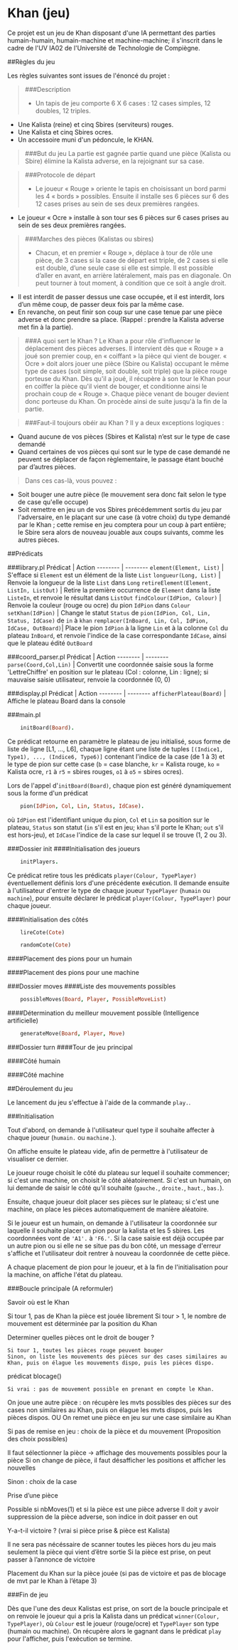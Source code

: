 # Khan (jeu)

Ce projet est un jeu de Khan disposant d'une IA permettant des parties humain-humain, humain-machine et machine-machine; il s'inscrit dans le cadre de l'UV IA02 de l'Université de Technologie de Compiègne.

##Règles du jeu

Les règles suivantes sont issues de l'énoncé du projet :

>###Description
>* Un tapis de jeu comporte 6 X 6 cases : 12 cases simples, 12 doubles, 12 triples.
* Une Kalista (reine) et cinq Sbires (serviteurs) rouges.
* Une Kalista et cinq Sbires ocres.
* Un accessoire muni d'un pédoncule, le KHAN.

>###But du jeu
>La partie est gagnée partie quand une pièce (Kalista ou Sbire) élimine la Kalista adverse, en la rejoignant sur sa case.

>###Protocole de départ
>* Le joueur « Rouge » oriente le tapis en choisissant un bord parmi les 4 « bords » possibles. Ensuite il installe ses 6 pièces sur 6 des 12 cases prises au sein de ses deux premières rangées.
* Le joueur « Ocre » installe à son tour ses 6 pièces sur 6 cases prises au sein de ses deux premières rangées.

>###Marches des pièces (Kalistas ou sbires)
>* Chacun, et en premier « Rouge », déplace à tour de rôle une pièce, de 3 cases si la case de départ est triple, de 2 cases si elle est double, d’une seule case si elle est simple. Il est possible d’aller en avant, en arrière latéralement, mais pas en diagonale. On peut tourner à tout moment, à condition que ce soit à angle droit.
* Il est interdit de passer dessus une case occupée, et il est interdit, lors d’un même coup, de passer deux fois par la même case.
* En revanche, on peut finir son coup sur une case tenue par une pièce adverse et donc prendre sa place. (Rappel : prendre la Kalista adverse met fin à la partie).

>###A quoi sert le Khan ?
>Le Khan a pour rôle d'influencer le déplacement des pièces adverses. Il intervient dès que « Rouge » a joué son premier coup, en « coiffant » la pièce qui vient de bouger. « Ocre » doit alors jouer une pièce (Sbire ou Kalista) occupant le même type de cases (soit simple, soit double, soit triple) que la pièce rouge porteuse du Khan. Dès qu'il a joué, il récupère à son tour le Khan pour en coiffer la pièce qu'il vient de bouger, et conditionne ainsi le prochain coup de « Rouge ». Chaque pièce venant de bouger devient donc porteuse du Khan. On procède ainsi de suite jusqu'à la fin de la partie.

>###Faut-il toujours obéir au Khan ?
>Il y a deux exceptions logiques :
* Quand aucune de vos pièces (Sbires et Kalista) n’est sur le type de case demandé
* Quand certaines de vos pièces qui sont sur le type de case demandé ne peuvent se déplacer de façon règlementaire, le passage étant bouché par d’autres pièces.

>Dans ces cas-là, vous pouvez :
* Soit bouger une autre pièce (le mouvement sera
donc fait selon le type de case qu'elle occupe)
* Soit remettre en jeu un de vos Sbires précédemment sortis du jeu par l'adversaire, en le plaçant sur une case (à votre choix) du type demandé par le Khan ; cette remise en jeu comptera pour un coup à part entière; le Sbire sera alors de nouveau jouable aux coups suivants, comme les autres pièces.

##Prédicats

###library.pl
Prédicat | Action
-------- | --------
`element(Element, List)` | S'efface si `Element` est un élément de la liste `List`
`longueur(Long, List)` | Renvoie la longueur de la liste `List` dans `Long`
`retireElement(Element, ListIn, ListOut)` | Retire la première occurrence de `Element` dans la liste `ListeIn`, et renvoie le résultat dans `ListOut`
`findColour(IdPion, Colour)` | Renvoie la couleur (rouge ou ocre) du pion `IdPion` dans `Colour`
`setKhan(IdPion)` | Change le statut `Status` de `pion(IdPion, Col, Lin, Status, IdCase)` de `in` à `khan`
`remplacer(InBoard, Lin, Col, IdPion, IdCase, OutBoard)`| Place le pion `IdPion` à la ligne `Lin` et à la colonne `Col` du plateau `InBoard`, et renvoie l'indice de la case correspondante `IdCase`, ainsi que le plateau édité `OutBoard`

###coord_parser.pl
Prédicat | Action
-------- | --------
`parse(Coord,Col,Lin)` | Convertit une coordonnée saisie sous la forme 'LettreChiffre' en position sur le plateau (Col : colonne, Lin : ligne); si mauvaise saisie utilisateur, renvoie la coordonnée (0, 0)

###display.pl
Prédicat | Action
-------- | --------
`afficherPlateau(Board)` | Affiche le plateau Board dans la console

###main.pl
```prolog
	initBoard(Board).
```
Ce prédicat retourne en paramètre le plateau de jeu initialisé, sous forme de liste de ligne [L1, ..., L6], chaque ligne étant une liste de tuples `[(Indice1, Type1), ..., (Indice6, Type6)]` contenant l'indice de la case (de 1 à 3) et le type de pion sur cette case (`b` = case blanche, `kr` = Kalista rouge, `ko` = Kalista ocre, `r1` à `r5` = sbires rouges, `o1` à `o5` = sbires ocres).

Lors de l'appel d'`initBoard(Board)`, chaque pion est généré dynamiquement  sous la forme d'un prédicat  
```prolog
	pion(IdPion, Col, Lin, Status, IdCase).
```
où `IdPion` est l'identifiant unique du pion, `Col` et `Lin` sa position sur le plateau, `Status` son statut (`in` s'il est en jeu; `khan` s'il porte le Khan; `out` s'il est hors-jeu), et `IdCase` l'indice de la case sur lequel il se trouve (1, 2 ou 3).

###Dossier init
####Initialisation des joueurs
```prolog
	initPlayers.
```
Ce prédicat retire tous les prédicats `player(Colour, TypePlayer)` éventuellement définis lors d'une précédente exécution. Il demande ensuite à l'utilisateur d'entrer le type de chaque joueur `TypePlayer` (`humain` ou `machine`), pour ensuite déclarer le prédicat `player(Colour, TypePlayer)` pour chaque joueur.

####Initialisation des côtés
```prolog
	lireCote(Cote)
```

```prolog
	randomCote(Cote)
```

####Placement des pions pour un humain

####Placement des pions pour une machine

###Dossier moves
####Liste des mouvements possibles
```prolog
	possibleMoves(Board, Player, PossibleMoveList)
```

####Détermination du meilleur mouvement possible (Intelligence artificielle)
```prolog
	generateMove(Board, Player, Move)
```

###Dossier turn
####Tour de jeu principal

####Côté humain

####Côté machine

##Déroulement du jeu

Le lancement du jeu s'effectue à l'aide de la commande `play.`.

###Initialisation

Tout d'abord, on demande à l'utilisateur quel type il souhaite affecter à chaque joueur (`humain.` ou `machine.`).

On affiche ensuite le plateau vide, afin de permettre à l'utilisateur de visualiser ce dernier.

Le joueur rouge choisit le côté du plateau sur lequel il souhaite commencer; si c'est une machine, on choisit le côté aléatoirement. Si c'est un humain, on lui demande de saisir le côté qu'il souhaite (`gauche.`, `droite.`, `haut.`, `bas.`).

Ensuite, chaque joueur doit placer ses pièces sur le plateau; si c'est une machine, on place les pièces automatiquement de manière aléatoire.

Si le joueur est un humain, on demande à l'utilisateur la coordonnée sur laquelle il souhaite placer un pion pour la kalista et les 5 sbires. Les coordonnées vont de `'A1'.` à `'F6.'`. Si la case saisie est déjà occupée par un autre pion ou si elle ne se situe pas du bon côté, un message d'erreur s'affiche et l'utilisateur doit rentrer à nouveau la coordonnée de cette pièce.

A chaque placement de pion pour le joueur, et à la fin de l'initialisation pour la machine, on affiche l'état du plateau.

###Boucle principale (A reformuler)

Savoir où est le Khan

Si tour 1, pas de Khan la pièce est jouée librement
Si tour > 1, le nombre de mouvement est déterminée par la position du Khan

Determiner quelles pièces ont le droit de bouger ?

	Si tour 1, toutes les pièces rouge peuvent bouger
	Sinon, on liste les mouvements des pièces sur des cases similaires au Khan, puis on élague les mouvements dispo, puis les pièces dispo.

prédicat blocage()

	Si vrai : pas de mouvement possible en prenant en compte le Khan.
On joue une autre pièce : on récupère les mvts possibles des pièces sur des cases non similaires au Khan, puis on élague les mvts dispos, puis les pièces dispos.
OU
On remet une pièce en jeu sur une case similaire au Khan

Si pas de remise en jeu : choix de la pièce et du mouvement (Proposition des choix possibles)

Il faut sélectionner la pièce → affichage des mouvements possibles pour la pièce
Si on change de pièce, il faut désafficher les positions et afficher les nouvelles

Sinon : choix de la case

Prise d’une pièce

Possible si nbMoves(1) et si la pièce est une pièce adverse
Il doit y avoir suppression de la pièce adverse, son indice in doit passer en out

Y-a-t-il victoire ? (vrai si pièce prise & pièce est Kalista)

Il ne sera pas nécéssaire de scanner toutes les pièces hors du jeu mais seulement la pièce qui vient d’être sortie
Si la pièce est prise, on peut passer à l’annonce de victoire

Placement du Khan sur la pièce jouée (si pas de victoire et pas de blocage de mvt par le Khan à l’étape 3)

###Fin de jeu

Dès que l'une des deux Kalistas est prise, on sort de la boucle principale et on renvoie le joueur qui a pris la Kalista dans un prédicat `winner(Colour, TypePlayer)`, où `Colour` est le joueur (rouge/ocre) et `TypePlayer` son type (humain ou machine). On récupère alors le gagnant dans le prédicat `play` pour l'afficher, puis l'exécution se termine.
